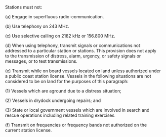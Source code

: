 Stations must not:

(a) Engage in superfluous radio-communication.

(b) Use telephony on 243 MHz.

(c) Use selective calling on 2182 kHz or 156.800 MHz.

(d) When using telephony, transmit signals or communications not addressed to a particular station or stations. This provision does not apply to the transmission of distress, alarm, urgency, or safety signals or messages, or to test transmissions.

(e) Transmit while on board vessels located on land unless authorized under a public coast station license. Vessels in the following situations are not considered to be on land for the purposes of this paragraph:

(1) Vessels which are aground due to a distress situation;

(2) Vessels in drydock undergoing repairs; and

(3) State or local government vessels which are involved in search and rescue operations including related training exercises.

(f) Transmit on frequencies or frequency bands not authorized on the current station license.

